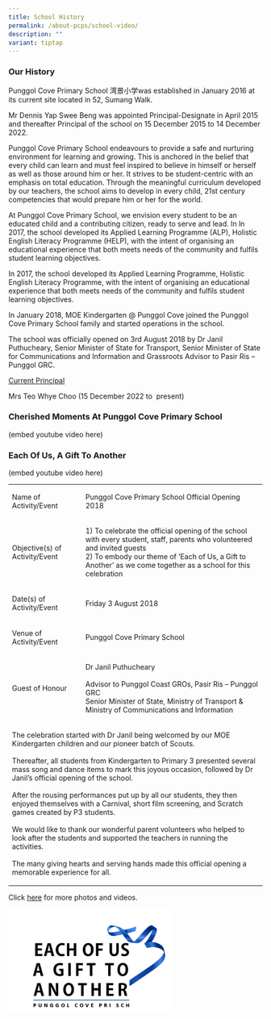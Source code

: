 ```yaml
---
title: School History
permalink: /about-pcps/school-video/
description: ""
variant: tiptap
---
```

<h3>Our History</h3>
<p>Punggol Cove Primary School 湾景小学was established in January 2016 at its
current site located in 52, Sumang Walk.</p>
<p>Mr Dennis Yap Swee Beng was appointed Principal-Designate in April 2015
and thereafter Principal of the school on 15 December 2015 to 14 December
2022.</p>
<p>Punggol Cove Primary School endeavours to provide a safe and nurturing
environment for learning and growing. This is anchored in the belief that
every child can learn and must feel inspired to believe in himself or herself
as well as those around him or her. It strives to be student-centric with
an emphasis on total education. Through the meaningful curriculum developed
by our teachers, the school aims to develop in every child, 21st century
competencies that would prepare him or her for the world.</p>
<p>At Punggol Cove Primary School, we envision every student to be an educated
child and a contributing citizen, ready to serve and lead. In ln 2017,
the school developed its Applied Learning Programme (ALP), Holistic English
Literacy Programme (HELP), with the intent of organising an educational
experience that both meets needs of the community and fulfils student learning
objectives.</p>
<p>In 2017, the school developed its Applied Learning Programme, Holistic
English Literacy Programme, with the intent of organising an educational
experience that both meets needs of the community and fulfils student learning
objectives.</p>
<p>In January 2018, MOE Kindergarten @ Punggol Cove joined the Punggol Cove
Primary School family and started operations in the school.</p>
<p>The school was officially opened on 3rd August 2018 by Dr Janil Puthucheary,
Senior Minister of State for Transport, Senior Minister of State for Communications
and Information and Grassroots Advisor to Pasir Ris – Punggol GRC.</p>
<p><u>Current Principal</u>
</p>
<p>Mrs Teo Whye Choo (15 December 2022 to&nbsp; present)</p>
<h3>Cherished Moments At Punggol Cove Primary School</h3>
<p>(embed youtube video here)</p>
<h3>Each Of Us, A Gift To Another</h3>
<p>(embed youtube video here)</p>
<p></p>
<table style="minWidth: 50px">
<colgroup>
<col>
<col>
</colgroup>
<tbody>
<tr>
<td rowspan="1" colspan="1">
<p>Name of Activity/Event</p>
</td>
<td rowspan="1" colspan="1">
<p>Punggol Cove Primary School Official Opening 2018</p>
</td>
</tr>
<tr>
<td rowspan="1" colspan="1">
<p>Objective(s) of Activity/Event</p>
</td>
<td rowspan="1" colspan="1">
<p>1) To celebrate the official opening of the school with every student,
staff, parents who volunteered and invited guests
<br>2) To embody our theme of ‘Each of Us, a Gift to Another’ as we come together
as a school for this celebration</p>
</td>
</tr>
<tr>
<td rowspan="1" colspan="1">
<p>Date(s) of Activity/Event</p>
</td>
<td rowspan="1" colspan="1">
<p>Friday 3 August 2018</p>
</td>
</tr>
<tr>
<td rowspan="1" colspan="1">
<p>Venue of Activity/Event</p>
</td>
<td rowspan="1" colspan="1">
<p>Punggol Cove Primary School</p>
</td>
</tr>
<tr>
<td rowspan="1" colspan="1">
<p>Guest of Honour</p>
</td>
<td rowspan="1" colspan="1">
<p>Dr Janil Puthucheary
<br>
<br>Advisor to Punggol Coast GROs, Pasir Ris – Punggol GRC
<br>Senior Minister of State, Ministry of Transport &amp; Ministry of Communications
and Information</p>
</td>
</tr>
<tr>
<td rowspan="1" colspan="2">
<p>The celebration started with Dr Janil being welcomed by our MOE Kindergarten
children and our pioneer batch of Scouts.
<br>
<br>Thereafter, all students from Kindergarten to Primary 3 presented several
mass song and dance items to mark this joyous occasion, followed by Dr
Janil’s official opening of the school.
<br>
<br>After the rousing performances put up by all our students, they then enjoyed
themselves with a Carnival, short film screening, and Scratch games created
by P3 students.
<br>
<br>We would like to thank our wonderful parent volunteers who helped to look
after the students and supported the teachers in running the activities.
<br>
<br>The many giving hearts and serving hands made this official opening a
memorable experience for all.</p>
</td>
</tr>
</tbody>
</table>
<p>Click <a href="https://www.flickr.com/photos/142848383@N02/albums/72157696081512300" rel="noopener noreferrer nofollow" target="_blank">here</a> for&nbsp;more
photos and videos.</p>
<div class="isomer-image-wrapper">
<img style="width:65%" height="auto" width="100%" src="/images/Logo.png">
</div>
<p></p>